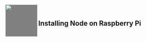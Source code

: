 <a href="https://nodejs.org/en/download/"><img src="https://nodejs.org/static/images/logo.svg" style=" background-color:gray;" align="left" width="100px"></a>

<br>

## Installing Node on Raspberry Pi

<br>

